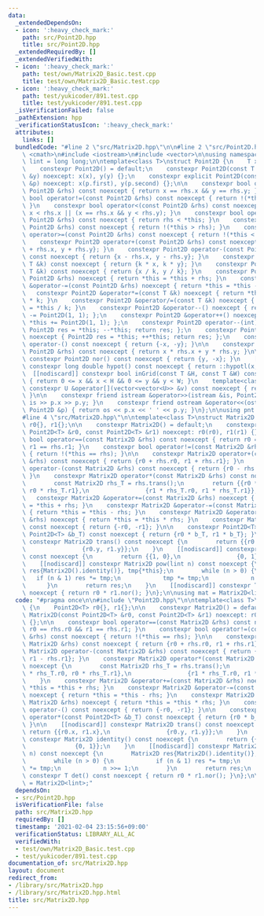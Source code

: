 ```yaml
---
data:
  _extendedDependsOn:
  - icon: ':heavy_check_mark:'
    path: src/Point2D.hpp
    title: src/Point2D.hpp
  _extendedRequiredBy: []
  _extendedVerifiedWith:
  - icon: ':heavy_check_mark:'
    path: test/own/Matrix2D_Basic.test.cpp
    title: test/own/Matrix2D_Basic.test.cpp
  - icon: ':heavy_check_mark:'
    path: test/yukicoder/891.test.cpp
    title: test/yukicoder/891.test.cpp
  _isVerificationFailed: false
  _pathExtension: hpp
  _verificationStatusIcon: ':heavy_check_mark:'
  attributes:
    links: []
  bundledCode: "#line 2 \"src/Matrix2D.hpp\"\n\n#line 2 \"src/Point2D.hpp\"\n\n#include\
    \ <cmath>\n#include <iostream>\n#include <vector>\n\nusing namespace std;\nusing\
    \ lint = long long;\n\ntemplate<class T>\nstruct Point2D {\n    T x{}, y{};\n\n\
    \    constexpr Point2D() = default;\n    constexpr Point2D(const T &x, const T\
    \ &y) noexcept: x(x), y(y) {};\n    constexpr explicit Point2D(const pair<T, T>\
    \ &p) noexcept: x(p.first), y(p.second) {};\n\n    constexpr bool operator==(const\
    \ Point2D &rhs) const noexcept { return x == rhs.x && y == rhs.y; }\n    constexpr\
    \ bool operator!=(const Point2D &rhs) const noexcept { return !(*this == rhs);\
    \ }\n    constexpr bool operator<(const Point2D &rhs) const noexcept { return\
    \ x < rhs.x || (x == rhs.x && y < rhs.y); }\n    constexpr bool operator>(const\
    \ Point2D &rhs) const noexcept { return rhs < *this; }\n    constexpr bool operator<=(const\
    \ Point2D &rhs) const noexcept { return !(*this > rhs); }\n    constexpr bool\
    \ operator>=(const Point2D &rhs) const noexcept { return !(*this < rhs); }\n\n\
    \    constexpr Point2D operator+(const Point2D &rhs) const noexcept { return {x\
    \ + rhs.x, y + rhs.y}; }\n    constexpr Point2D operator-(const Point2D &rhs)\
    \ const noexcept { return {x - rhs.x, y - rhs.y}; }\n    constexpr Point2D operator*(const\
    \ T &k) const noexcept { return {k * x, k * y}; }\n    constexpr Point2D operator/(const\
    \ T &k) const noexcept { return {x / k, y / k}; }\n    constexpr Point2D &operator+=(const\
    \ Point2D &rhs) noexcept { return *this = *this + rhs; }\n    constexpr Point2D\
    \ &operator-=(const Point2D &rhs) noexcept { return *this = *this - rhs; }\n \
    \   constexpr Point2D &operator*=(const T &k) noexcept { return *this = *this\
    \ * k; }\n    constexpr Point2D &operator/=(const T &k) noexcept { return *this\
    \ = *this / k; }\n    constexpr Point2D &operator--() noexcept { return *this\
    \ -= Point2D(1, 1); };\n    constexpr Point2D &operator++() noexcept { return\
    \ *this += Point2D(1, 1); };\n    constexpr Point2D operator--(int) noexcept {\
    \ Point2D res = *this; --*this; return res; };\n    constexpr Point2D operator++(int)\
    \ noexcept { Point2D res = *this; ++*this; return res; };\n    constexpr Point2D\
    \ operator-() const noexcept { return {-x, -y}; }\n\n    constexpr T operator*(const\
    \ Point2D &rhs) const noexcept { return x * rhs.x + y * rhs.y; }\n\n    [[nodiscard]]\
    \ constexpr Point2D nor() const noexcept { return {y, -x}; }\n    [[nodiscard]]\
    \ constexpr long double hypot() const noexcept { return ::hypotl(x, y); }\n  \
    \  [[nodiscard]] constexpr bool inGrid(const T &H, const T &W) const noexcept\
    \ { return 0 <= x && x < H && 0 <= y && y < W; }\n    template<class U>\n    [[nodiscard]]\
    \ constexpr U &operator[](vector<vector<U>> &v) const noexcept { return v[x][y];\
    \ }\n\n    constexpr friend istream &operator>>(istream &is, Point2D &p) { return\
    \ is >> p.x >> p.y; }\n    constexpr friend ostream &operator<<(ostream &os, const\
    \ Point2D &p) { return os << p.x << ' ' << p.y; }\n};\n\nusing pnt = Point2D<lint>;\n\
    #line 4 \"src/Matrix2D.hpp\"\n\ntemplate<class T>\nstruct Matrix2D {\n    Point2D<T>\
    \ r0{}, r1{};\n\n    constexpr Matrix2D() = default;\n    constexpr Matrix2D(const\
    \ Point2D<T> &r0, const Point2D<T> &r1) noexcept: r0(r0), r1(r1) {};\n\n    constexpr\
    \ bool operator==(const Matrix2D &rhs) const noexcept { return r0 == rhs.r0 &&\
    \ r1 == rhs.r1; }\n    constexpr bool operator!=(const Matrix2D &rhs) const noexcept\
    \ { return !(*this == rhs); }\n\n    constexpr Matrix2D operator+(const Matrix2D\
    \ &rhs) const noexcept { return {r0 + rhs.r0, r1 + rhs.r1}; }\n    constexpr Matrix2D\
    \ operator-(const Matrix2D &rhs) const noexcept { return {r0 - rhs.r0, r1 - rhs.r1};\
    \ }\n    constexpr Matrix2D operator*(const Matrix2D &rhs) const noexcept {\n\
    \        const Matrix2D rhs_T = rhs.trans();\n        return {{r0 * rhs_T.r0,\
    \ r0 * rhs_T.r1},\n                {r1 * rhs_T.r0, r1 * rhs_T.r1}};\n    }\n \
    \   constexpr Matrix2D &operator+=(const Matrix2D &rhs) noexcept { return *this\
    \ = *this + rhs; }\n    constexpr Matrix2D &operator-=(const Matrix2D &rhs) noexcept\
    \ { return *this = *this - rhs; }\n    constexpr Matrix2D &operator*=(const Matrix2D\
    \ &rhs) noexcept { return *this = *this * rhs; }\n    constexpr Matrix2D operator-()\
    \ const noexcept { return {-r0, -r1}; }\n\n    constexpr Point2D<T> operator*(const\
    \ Point2D<T> &b_T) const noexcept { return {r0 * b_T, r1 * b_T}; }\n\n    [[nodiscard]]\
    \ constexpr Matrix2D trans() const noexcept {\n        return {{r0.x, r1.x},\n\
    \                {r0.y, r1.y}};\n    }\n    [[nodiscard]] constexpr Matrix2D identity()\
    \ const noexcept {\n        return {{1, 0},\n                {0, 1}};\n    }\n\
    \    [[nodiscard]] constexpr Matrix2D pow(lint n) const noexcept {\n        Matrix2D\
    \ res{Matrix2D().identity()}, tmp{*this};\n        while (n > 0) {\n         \
    \   if (n & 1) res *= tmp;\n            tmp *= tmp;\n            n >>= 1;\n  \
    \      }\n        return res;\n    }\n    [[nodiscard]] constexpr T det() const\
    \ noexcept { return r0 * r1.nor(); }\n};\n\nusing mat = Matrix2D<lint>;\n"
  code: "#pragma once\n\n#include \"Point2D.hpp\"\n\ntemplate<class T>\nstruct Matrix2D\
    \ {\n    Point2D<T> r0{}, r1{};\n\n    constexpr Matrix2D() = default;\n    constexpr\
    \ Matrix2D(const Point2D<T> &r0, const Point2D<T> &r1) noexcept: r0(r0), r1(r1)\
    \ {};\n\n    constexpr bool operator==(const Matrix2D &rhs) const noexcept { return\
    \ r0 == rhs.r0 && r1 == rhs.r1; }\n    constexpr bool operator!=(const Matrix2D\
    \ &rhs) const noexcept { return !(*this == rhs); }\n\n    constexpr Matrix2D operator+(const\
    \ Matrix2D &rhs) const noexcept { return {r0 + rhs.r0, r1 + rhs.r1}; }\n    constexpr\
    \ Matrix2D operator-(const Matrix2D &rhs) const noexcept { return {r0 - rhs.r0,\
    \ r1 - rhs.r1}; }\n    constexpr Matrix2D operator*(const Matrix2D &rhs) const\
    \ noexcept {\n        const Matrix2D rhs_T = rhs.trans();\n        return {{r0\
    \ * rhs_T.r0, r0 * rhs_T.r1},\n                {r1 * rhs_T.r0, r1 * rhs_T.r1}};\n\
    \    }\n    constexpr Matrix2D &operator+=(const Matrix2D &rhs) noexcept { return\
    \ *this = *this + rhs; }\n    constexpr Matrix2D &operator-=(const Matrix2D &rhs)\
    \ noexcept { return *this = *this - rhs; }\n    constexpr Matrix2D &operator*=(const\
    \ Matrix2D &rhs) noexcept { return *this = *this * rhs; }\n    constexpr Matrix2D\
    \ operator-() const noexcept { return {-r0, -r1}; }\n\n    constexpr Point2D<T>\
    \ operator*(const Point2D<T> &b_T) const noexcept { return {r0 * b_T, r1 * b_T};\
    \ }\n\n    [[nodiscard]] constexpr Matrix2D trans() const noexcept {\n       \
    \ return {{r0.x, r1.x},\n                {r0.y, r1.y}};\n    }\n    [[nodiscard]]\
    \ constexpr Matrix2D identity() const noexcept {\n        return {{1, 0},\n  \
    \              {0, 1}};\n    }\n    [[nodiscard]] constexpr Matrix2D pow(lint\
    \ n) const noexcept {\n        Matrix2D res{Matrix2D().identity()}, tmp{*this};\n\
    \        while (n > 0) {\n            if (n & 1) res *= tmp;\n            tmp\
    \ *= tmp;\n            n >>= 1;\n        }\n        return res;\n    }\n    [[nodiscard]]\
    \ constexpr T det() const noexcept { return r0 * r1.nor(); }\n};\n\nusing mat\
    \ = Matrix2D<lint>;"
  dependsOn:
  - src/Point2D.hpp
  isVerificationFile: false
  path: src/Matrix2D.hpp
  requiredBy: []
  timestamp: '2021-02-04 23:15:56+09:00'
  verificationStatus: LIBRARY_ALL_AC
  verifiedWith:
  - test/own/Matrix2D_Basic.test.cpp
  - test/yukicoder/891.test.cpp
documentation_of: src/Matrix2D.hpp
layout: document
redirect_from:
- /library/src/Matrix2D.hpp
- /library/src/Matrix2D.hpp.html
title: src/Matrix2D.hpp
---
```

